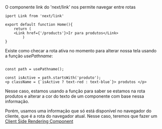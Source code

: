 
O componente link do 'next/link' nos permite navegar entre rotas

```
iport Link from 'next/link'

export default function Home(){
	return (
	<Link href={'/products'}>Ir para produtos</Link>
		)
}
```

Existe como checar a rota ativa no momento para alterar nossa tela usando a função _usePathname_:

```

const path = usePathname();

const isActive = path.startsWith('produto');
<p className = {`isActive ? text-red : text-blue`}> produtos </p>

```


Nesse caso, estamos usando a função para saber se estamos na rota produtos e alterar a cor do texto de um componente com base nessa informação.

Porém, usamos uma informação que só está disponível no navegador do cliente, que é a rota do navegador atual. Nesse caso, teremos que fazer um [Client Side Rendering Component](CSR%20-%20Client%20Side%20Rendering.md (Client Side Rendering)) 